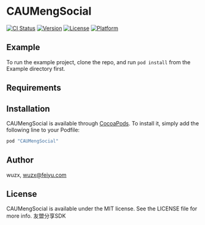 # CAUMengSocial

[![CI Status](http://img.shields.io/travis/wuzx/CAUMengSocial.svg?style=flat)](https://travis-ci.org/wuzx/CAUMengSocial)
[![Version](https://img.shields.io/cocoapods/v/CAUMengSocial.svg?style=flat)](http://cocoapods.org/pods/CAUMengSocial)
[![License](https://img.shields.io/cocoapods/l/CAUMengSocial.svg?style=flat)](http://cocoapods.org/pods/CAUMengSocial)
[![Platform](https://img.shields.io/cocoapods/p/CAUMengSocial.svg?style=flat)](http://cocoapods.org/pods/CAUMengSocial)

## Example

To run the example project, clone the repo, and run `pod install` from the Example directory first.

## Requirements

## Installation

CAUMengSocial is available through [CocoaPods](http://cocoapods.org). To install
it, simply add the following line to your Podfile:

```ruby
pod "CAUMengSocial"
```

## Author

wuzx, wuzx@feiyu.com

## License

CAUMengSocial is available under the MIT license. See the LICENSE file for more info.
友盟分享SDK

